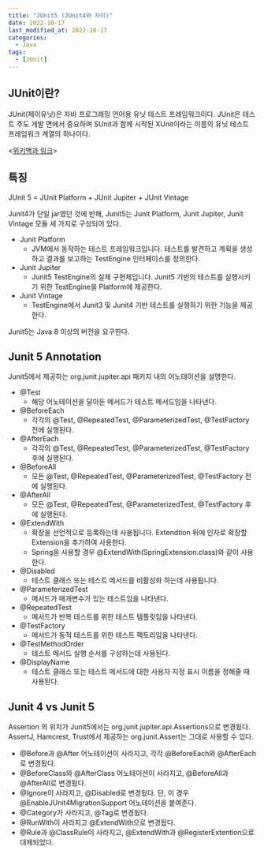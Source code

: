 ```yaml
---
title: "JUnit5 (JUnit4와 차이)"
date: 2022-10-17
last_modified_at: 2022-10-17
categories: 
  - Java
tags:
  - [JUnit]
---
```

## JUnit이란?  
JUnit(제이유닛)은 자바 프로그래밍 언어용 유닛 테스트 프레임워크이다.   JUnit은 테스트 주도 개발 면에서 중요하며 SUnit과 함께 시작된 XUnit이라는 이름의 유닛 테스트 프레임워크 계열의 하나이다.  

<[위키백과 링크](https://ko.wikipedia.org/wiki/JUnit/)>   

## 특징 

JUnit 5 = JUnit Platform + JUnit Jupiter + JUnit Vintage

Junit4가 단일 jar였던 것에 반해, Junit5는 Junit Platform, Junit Jupiter, Junit Vintage 모듈 세 가지로 구성되어 있다.

- Junit Platform
    - JVM에서 동작하는 테스트 프레임워크입니다. 테스트를 발견하고 계획을 생성하고 결과를 보고하는 TestEngine 인터페이스를 정의한다.
- Junit Jupiter
    - Junit5 TestEngine의 실제 구현체입니다. Junit5 기반의 테스트를 실행시키기 위한 TestEngine을 Platform에 제공한다.
- Junit Vintage
    - TestEngine에서 Junit3 및 Junit4 기반 테스트를 실행하기 위한 기능을 제공한다.

Junit5는 Java 8 이상의 버전을 요구한다.  


## Junit 5 Annotation

Junit5에서 제공하는 org.junit.jupiter.api 패키지 내의 어노테이션을 설명한다.  

- @Test  
    - 해당 어노테이션을 달아둔 메서드가 테스트 메서드임을 나타낸다.  
- @BeforeEach
    - 각각의 @Test, @RepeatedTest, @ParameterizedTest, @TestFactory 전에 실행된다.
- @AfterEach
    - 각각의 @Test, @RepeatedTest, @ParameterizedTest, @TestFactory 후에 실행된다.
- @BeforeAll
    - 모든 @Test, @RepeatedTest, @ParameterizedTest, @TestFactory 전에 실행된다.
- @AfterAll
    - 모든 @Test, @RepeatedTest, @ParameterizedTest, @TestFactory 후에 실행된다.
- @ExtendWith
    - 확장을 선언적으로 등록하는데 사용됩니다. Extendtion 뒤에 인자로 확장할 Extension을 추가하여 사용한다.
    - Spring을 사용할 경우 @ExtendWith(SpringExtension.class)와 같이 사용한다.
- @Disabled
    - 테스트 클래스 또는 테스트 메서드를 비활성화 하는데 사용됩니다.
- @ParameterizedTest
    - 메서드가 매개변수가 있는 테스트임을 나타낸다.
- @RepeatedTest
    - 메서드가 반복 테스트를 위한 테스트 템플릿임을 나타낸다.
- @TestFactory
    - 메서드가 동적 테스트를 위한 테스트 팩토리임을 나타낸다.
- @TestMethodOrder
    - 테스트 메서드 실행 순서를 구성하는데 사용된다.
- @DisplayName
    - 테스트 클래스 또는 테스트 메서드에 대한 사용자 지정 표시 이름을 정해줄 때 사용된다.


## Junit 4 vs Junit 5

Assertion 의 위치가 Junit5에서는 org.junit.jupiter.api.Assertions으로 변경됬다.  
AssertJ, Hamcrest, Trust에서 제공하는 org.junit.Assert는 그대로 사용할 수 있다.
- @Before과 @After 어노테이션이 사라지고, 각각 @BeforeEach와 @AfterEach로 변경됬다.
- @BeforeClass와 @AfterClass 어노테이션이 사라지고, @BeforeAll과 @AfterAll로 변경됬다.
- @Ignore이 사라지고, @Disabled로 변경됬다.
    단, 이 경우 @EnableJUnit4MigrationSupport 어노테이션을 붙여준다.
- @Category가 사라지고, @Tag로 변경됬다.
- @RunWith이 사라지고 @ExtendWith으로 변경됬다.
- @Rule과 @ClassRule이 사라지고, @ExtendWith과 @RegisterExtention으로 대체되었다.